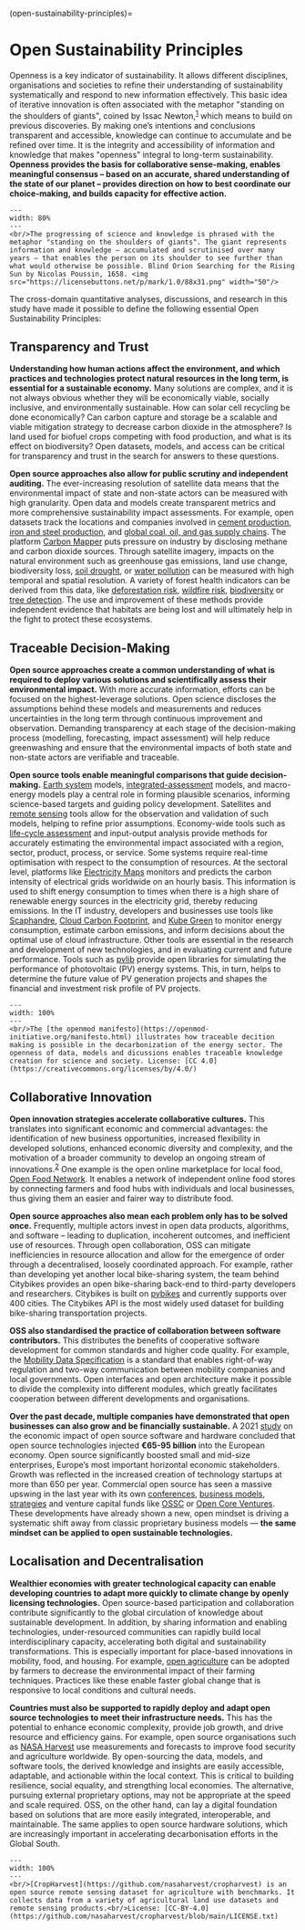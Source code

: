 (open-sustainability-principles)=
# Open Sustainability Principles

Openness is a key indicator of sustainability. It allows different disciplines, organisations and societies to refine their understanding of sustainability systematically and respond to new information effectively. This basic idea of iterative innovation is often associated with the metaphor "standing on the shoulders of giants", coined by Issac Newton,<sup><a href="https://discover.hsp.org/Record/dc-9792/Details">1</a></sup> which means to build on previous discoveries. By making one’s intentions and conclusions transparent and accessible, knowledge can continue to accumulate and be refined over time. It is the integrity and accessibility of information and knowledge that makes "openness" integral to long-term sustainability. **Openness provides the basis for collaborative sense-making, enables meaningful consensus – based on an accurate, shared understanding of the state of our planet – provides direction on how to best coordinate our choice-making, and builds capacity for effective action.**

```{figure} ../images/Orion_aveugle_cherchant_le_soleil.jpg
---
width: 80%
---
<br/>The progressing of science and knowledge is phrased with the metaphor "standing on the shoulders of giants". The giant represents information and knowledge – accumulated and scrutinised over many years – that enables the person on its shoulder to see further than what would otherwise be possible. Blind Orion Searching for the Rising Sun by Nicolas Poussin, 1658. <img src="https://licensebuttons.net/p/mark/1.0/88x31.png" width="50"/>
```

The cross-domain quantitative analyses, discussions, and research in this study have made it possible to define the following essential Open Sustainability Principles:

## Transparency and Trust

**Understanding how human actions affect the environment, and which practices and technologies protect natural resources in the long term, is essential for a sustainable economy.** Many solutions are complex, and it is not always obvious whether they will be economically viable, socially inclusive, and environmentally sustainable. How can solar cell recycling be done economically? Can carbon capture and storage be a scalable and viable mitigation strategy to decrease carbon dioxide in the atmosphere? Is land used for biofuel crops competing with food production, and what is its effect on biodiversity?  Open datasets, models, and access can be critical for transparency and trust in the search for answers to these questions.

**Open source approaches also allow for public scrutiny and independent auditing.** The ever-increasing resolution of satellite data means that the environmental impact of state and non-state actors can be measured with high granularity. Open data and models create transparent metrics and more comprehensive sustainability impact assessments. For example, open datasets track the locations and companies involved in [cement production](https://www.cgfi.ac.uk/spatial-finance-initiative/geoasset-project/geoasset-databases/), [iron and steel production](https://www.cgfi.ac.uk/spatial-finance-initiative/geoasset-project/geoasset-databases/), and [global coal, oil, and gas supply chains](https://github.com/Lkruitwagen/global-fossil-fuel-supply-chain). The platform [Carbon Mapper](https://carbonmapperdata.org/map) puts pressure on industry by disclosing methane and carbon dioxide sources. Through satellite imagery, impacts on the natural environment such as greenhouse gas emissions, land use change, biodiversity loss, [soil drought](https://github.com/esowc/ml_drought), or [water pollution](https://github.com/RAJohansen/waterquality) can be measured with high temporal and spatial resolution. A variety of forest health indicators can be derived from this data, like [deforestation risk](https://github.com/ghislainv/forestatrisk), [wildfire risk](https://github.com/pyronear/pyro-vision), [biodiversity](https://github.com/jbferet/biodivMapR) or [tree detection](https://github.com/weecology/DeepForest). The use and improvement of these methods provide independent evidence that habitats are being lost and will ultimately help in the fight to protect these ecosystems.

## Traceable Decision-Making

**Open source approaches create a common understanding of what is required to deploy various solutions and scientifically assess their environmental impact.** With more accurate information, efforts can be focused on the highest-leverage solutions. Open science discloses the assumptions behind these models and measurements and reduces uncertainties in the long term through continuous improvement and observation. Demanding transparency at each stage of the decision-making process (modelling, forecasting, impact assessment) will help reduce greenwashing and ensure that the environmental impacts of both state and non-state actors are verifiable and traceable.

**Open source tools enable meaningful comparisons that guide decision-making.** [Earth system](https://opensustain.tech/#climate-and-earth-science) models, [integrated-assessment](https://opensustain.tech/#integrated-assessment) models, and macro-energy models play a central role in forming plausible scenarios, informing science-based targets and guiding policy development. Satellites and [remote sensing](https://opensustain.tech/#emission-observation-and-modeling) tools allow for the observation and validation of such models, helping to refine prior assumptions. Economy-wide tools such as [life-cycle assessment](https://opensustain.tech/#life-cycle-assessment) and input-output analysis provide methods for accurately estimating the environmental impact associated with a region, sector, product, process, or service. Some systems require real-time optimisation with respect to the consumption of resources. At the sectoral level, platforms like [Electricity Maps](https://app.electricitymap.org/map) monitors and predicts the carbon intensity of electrical grids worldwide on an hourly basis. This information is used to shift energy consumption to times when there is a high share of renewable energy sources in the electricity grid, thereby reducing emissions. In the IT industry, developers and businesses use tools like [Scaphandre](https://github.com/hubblo-org/scaphandre), [Cloud Carbon Footprint](https://github.com/cloud-carbon-footprint/cloud-carbon-footprint), and [Kube Green](https://github.com/kube-green/kube-green) to monitor energy consumption, estimate carbon emissions, and inform decisions about the optimal use of cloud infrastructure. Other tools are essential in the research and development of new technologies, and in evaluating current and future performance. Tools such as [pvlib](https://github.com/pvlib) provide open libraries for simulating the performance of photovoltaic (PV) energy systems. This, in turn, helps to determine the future value of PV generation projects and shapes the financial and investment risk profile of PV projects.


```{figure} ../images/open-model-process.png
---
width: 100%
---
<br/>The [the openmod manifesto](https://openmod-initiative.org/manifesto.html) illustrates how traceable decition making is possible in the decarbonization of the energy sector. The openness of data, models and dicussions enables traceable knowledge creation for science and society. License: [CC 4.0](https://creativecommons.org/licenses/by/4.0/)
```

## Collaborative Innovation

**Open innovation strategies accelerate collaborative cultures.** This translates into significant economic and commercial advantages: the identification of new business opportunities, increased flexibility in developed solutions, enhanced economic diversity and complexity, and the motivation of a broader community to develop an ongoing stream of innovations.<sup><a href="https://scholarworks.sjsu.edu/cgi/viewcontent.cgi?article=1002&context=org_mgmt_pub">2</a></sup> One example is the open online marketplace for local food, [Open Food Network](https://github.com/openfoodfoundation/openfoodnetwork). It enables a network of independent online food stores by connecting farmers and food hubs with individuals and local businesses, thus giving them an easier and fairer way to distribute food.

**Open source approaches also mean each problem only has to be solved once.** Frequently, multiple actors invest in open data products, algorithms, and software – leading to duplication, incoherent outcomes, and inefficient use of resources. Through open collaboration, OSS can mitigate inefficiencies in resource allocation and allow for the emergence of order through a decentralised, loosely coordinated approach. For example, rather than developing yet another local bike-sharing system, the team behind Citybikes provides an open bike-sharing back-end to third-party developers and researchers. Citybikes is built on [pybikes](https://github.com/eskerda/pybikes) and currently supports over 400 cities. The Citybikes API is the most widely used dataset for building bike-sharing transportation projects.

**OSS also standardised the practice of collaboration between software contributors.** This distributes the benefits of cooperative software development for common standards and higher code quality. For example, the [Mobility Data Specification](https://github.com/openmobilityfoundation/mobility-data-specification) is a standard that enables right-of-way regulation and two-way communication between mobility companies and local governments. Open interfaces and open architecture make it possible to divide the complexity into different modules, which greatly facilitates cooperation between different developments and organisations.

**Over the past decade, multiple companies have demonstrated that open businesses can also grow and be financially sustainable.** A 2021 [study](https://digital-strategy.ec.europa.eu/en/library/study-about-impact-open-source-software-and-hardware-technological-independence-competitiveness-and) on the economic impact of open source software and hardware concluded that open source technologies injected **€65-95 billion** into the European economy. Open source significantly boosted small and mid-size enterprises, Europe’s most important horizontal economic stakeholders. Growth was reflected in the increased creation of technology startups at more than 650 per year. Commercial open source has seen a massive upswing in the last year with its own [conferences](https://2020.opencoresummit.com/), [business models](https://en.wikipedia.org/wiki/Business_models_for_open-source_software), [strategies](https://future.com/open-source-community-commercialization/) and venture capital funds like [OSSC](https://oss.capital/) or [Open Core Ventures](https://opencoreventures.com/). These developments have already shown a new, open mindset is driving a systematic shift away from classic proprietary business models — **the same mindset can be applied to open sustainable technologies.**

## Localisation and Decentralisation

**Wealthier economies with greater technological capacity can enable developing countries to adapt more quickly to climate change by openly licensing technologies.** Open source-based participation and collaboration contribute significantly to the global circulation of knowledge about sustainable development. In addition, by sharing information and enabling technologies, under-resourced communities can rapidly build local interdisciplinary capacity, accelerating both digital and sustainability transformations. This is especially important for place-based innovations in mobility, food, and housing. For example, [open agriculture](https://opensustain.tech/#agriculture-and-nutrition) can be adopted by farmers to decrease the environmental impact of their farming techniques. Practices like these enable faster global change that is responsive to local conditions and cultural needs.

**Countries must also be supported to rapidly deploy and adapt open source technologies to meet their infrastructure needs.** This has the potential to enhance economic complexity, provide job growth, and drive resource and efficiency gains. For example, open source organisations such as [NASA Harvest](https://nasaharvest.org/) use measurements and forecasts to improve food security and agriculture worldwide. By open-sourcing the data, models, and software tools, the derived knowledge and insights are easily accessible, adaptable, and actionable within the local context. This is critical to building resilience, social equality, and strengthing local economies. The alternative, pursuing external proprietary options, may not be appropriate at the speed and scale required. OSS, on the other hand, can lay a digital foundation based on solutions that are more easily integrated, interoperable, and maintainable. The same applies to open source hardware solutions, which are increasingly important in accelerating decarbonisation efforts in the Global South.

```{figure} ../images/crop_harvest.png
---
width: 100%
---
<br/>[CropHarvest](https://github.com/nasaharvest/cropharvest) is an open source remote sensing dataset for agriculture with benchmarks. It collects data from a variety of agricultural land use datasets and remote sensing products.<br/>License: [CC-BY-4.0](https://github.com/nasaharvest/cropharvest/blob/main/LICENSE.txt)
```
